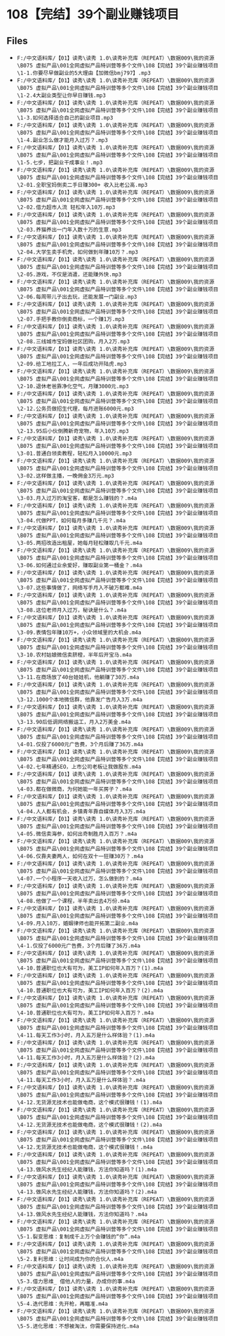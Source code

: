 # 108【完结】39个副业赚钱项目

## Files

- `F:/中文语料库/【01】读秀\读秀 1.0\读秀补充库（REPEAT）\数据009\我的资源\B075 虚拟产品\001全网虚拟产品特训营等多个文件\108【完结】39个副业赚钱项目\1-1.你要尽早做副业的5大理由【加微信bmj797】.mp3`
- `F:/中文语料库/【01】读秀\读秀 1.0\读秀补充库（REPEAT）\数据009\我的资源\B075 虚拟产品\001全网虚拟产品特训营等多个文件\108【完结】39个副业赚钱项目\1-2.4大副业类型让你早日赚钱.mp3`
- `F:/中文语料库/【01】读秀\读秀 1.0\读秀补充库（REPEAT）\数据009\我的资源\B075 虚拟产品\001全网虚拟产品特训营等多个文件\108【完结】39个副业赚钱项目\1-3.如何选择适合自己的副业项目.mp3`
- `F:/中文语料库/【01】读秀\读秀 1.0\读秀补充库（REPEAT）\数据009\我的资源\B075 虚拟产品\001全网虚拟产品特训营等多个文件\108【完结】39个副业赚钱项目\1-4.副业怎么做才能月入过万？.mp3`
- `F:/中文语料库/【01】读秀\读秀 1.0\读秀补充库（REPEAT）\数据009\我的资源\B075 虚拟产品\001全网虚拟产品特训营等多个文件\108【完结】39个副业赚钱项目\1-5.七步，把副业干成事业！.mp3`
- `F:/中文语料库/【01】读秀\读秀 1.0\读秀补充库（REPEAT）\数据009\我的资源\B075 虚拟产品\001全网虚拟产品特训营等多个文件\108【完结】39个副业赚钱项目\2-01.全职宝妈倒卖二手日赚300+ 收入比老公高.mp3`
- `F:/中文语料库/【01】读秀\读秀 1.0\读秀补充库（REPEAT）\数据009\我的资源\B075 虚拟产品\001全网虚拟产品特训营等多个文件\108【完结】39个副业赚钱项目\2-02.借力超市人流 轻松年入10万.mp3`
- `F:/中文语料库/【01】读秀\读秀 1.0\读秀补充库（REPEAT）\数据009\我的资源\B075 虚拟产品\001全网虚拟产品特训营等多个文件\108【完结】39个副业赚钱项目\2-03.养猫养出一门年入数十万的生意.mp3`
- `F:/中文语料库/【01】读秀\读秀 1.0\读秀补充库（REPEAT）\数据009\我的资源\B075 虚拟产品\001全网虚拟产品特训营等多个文件\108【完结】39个副业赚钱项目\2-04.大学生卖手机壳，如何做到年赚10万？.mp3`
- `F:/中文语料库/【01】读秀\读秀 1.0\读秀补充库（REPEAT）\数据009\我的资源\B075 虚拟产品\001全网虚拟产品特训营等多个文件\108【完结】39个副业赚钱项目\2-05.游戏，不仅是消遣，还能赚外快.mp3`
- `F:/中文语料库/【01】读秀\读秀 1.0\读秀补充库（REPEAT）\数据009\我的资源\B075 虚拟产品\001全网虚拟产品特训营等多个文件\108【完结】39个副业赚钱项目\2-06.每周带儿子出去玩，还能发展一门副业.mp3`
- `F:/中文语料库/【01】读秀\读秀 1.0\读秀补充库（REPEAT）\数据009\我的资源\B075 虚拟产品\001全网虚拟产品特训营等多个文件\108【完结】39个副业赚钱项目\2-07.手把手教你倒卖商标，一个赚1万.mp3`
- `F:/中文语料库/【01】读秀\读秀 1.0\读秀补充库（REPEAT）\数据009\我的资源\B075 虚拟产品\001全网虚拟产品特训营等多个文件\108【完结】39个副业赚钱项目\2-08.三线城市宝妈做社区团购，月入2万.mp3`
- `F:/中文语料库/【01】读秀\读秀 1.0\读秀补充库（REPEAT）\数据009\我的资源\B075 虚拟产品\001全网虚拟产品特训营等多个文件\108【完结】39个副业赚钱项目\2-09.给工地拉工人，一年后成功开陆虎.mp3`
- `F:/中文语料库/【01】读秀\读秀 1.0\读秀补充库（REPEAT）\数据009\我的资源\B075 虚拟产品\001全网虚拟产品特训营等多个文件\108【完结】39个副业赚钱项目\2-10.退休老爸靠净化空气，月赚3000元.mp3`
- `F:/中文语料库/【01】读秀\读秀 1.0\读秀补充库（REPEAT）\数据009\我的资源\B075 虚拟产品\001全网虚拟产品特训营等多个文件\108【完结】39个副业赚钱项目\2-12.公务员做招生代理，每月进账6000元.mp3`
- `F:/中文语料库/【01】读秀\读秀 1.0\读秀补充库（REPEAT）\数据009\我的资源\B075 虚拟产品\001全网虚拟产品特训营等多个文件\108【完结】39个副业赚钱项目\2-13.95后小伙倒腾新奇宠物，年入10万.mp3`
- `F:/中文语料库/【01】读秀\读秀 1.0\读秀补充库（REPEAT）\数据009\我的资源\B075 虚拟产品\001全网虚拟产品特训营等多个文件\108【完结】39个副业赚钱项目\3-01.普通白领卖教程，轻松月入10000元.mp3`
- `F:/中文语料库/【01】读秀\读秀 1.0\读秀补充库（REPEAT）\数据009\我的资源\B075 虚拟产品\001全网虚拟产品特训营等多个文件\108【完结】39个副业赚钱项目\3-02.这样做主播，一晚佣金3万元.mp3`
- `F:/中文语料库/【01】读秀\读秀 1.0\读秀补充库（REPEAT）\数据009\我的资源\B075 虚拟产品\001全网虚拟产品特训营等多个文件\108【完结】39个副业赚钱项目\3-03.月入过万的淘宝客，都是怎么赚钱的？.m4a`
- `F:/中文语料库/【01】读秀\读秀 1.0\读秀补充库（REPEAT）\数据009\我的资源\B075 虚拟产品\001全网虚拟产品特训营等多个文件\108【完结】39个副业赚钱项目\3-04.代做PPT，如何每月多赚几千元？.m4a`
- `F:/中文语料库/【01】读秀\读秀 1.0\读秀补充库（REPEAT）\数据009\我的资源\B075 虚拟产品\001全网虚拟产品特训营等多个文件\108【完结】39个副业赚钱项目\3-05.两招改造出租屋，她每月轻松赚取几千元.m4a`
- `F:/中文语料库/【01】读秀\读秀 1.0\读秀补充库（REPEAT）\数据009\我的资源\B075 虚拟产品\001全网虚拟产品特训营等多个文件\108【完结】39个副业赚钱项目\3-06.如何通过业余爱好，赚取副业第一桶金？.m4a`
- `F:/中文语料库/【01】读秀\读秀 1.0\读秀补充库（REPEAT）\数据009\我的资源\B075 虚拟产品\001全网虚拟产品特训营等多个文件\108【完结】39个副业赚钱项目\3-07.这些事情做了，网络写手月入不破万都难.m4a`
- `F:/中文语料库/【01】读秀\读秀 1.0\读秀补充库（REPEAT）\数据009\我的资源\B075 虚拟产品\001全网虚拟产品特训营等多个文件\108【完结】39个副业赚钱项目\3-08.这位老师月入过万，秘诀是什么？.m4a`
- `F:/中文语料库/【01】读秀\读秀 1.0\读秀补充库（REPEAT）\数据009\我的资源\B075 虚拟产品\001全网虚拟产品特训营等多个文件\108【完结】39个副业赚钱项目\3-09.表情包年赚10万+，小众领域里的大机会.m4a`
- `F:/中文语料库/【01】读秀\读秀 1.0\读秀补充库（REPEAT）\数据009\我的资源\B075 虚拟产品\001全网虚拟产品特训营等多个文件\108【完结】39个副业赚钱项目\3-10.农村姑娘微信卖脐橙，半年后开宝马.m4a`
- `F:/中文语料库/【01】读秀\读秀 1.0\读秀补充库（REPEAT）\数据009\我的资源\B075 虚拟产品\001全网虚拟产品特训营等多个文件\108【完结】39个副业赚钱项目\3-11.在商场放了40台娃娃机，他躺赚了30万.m4a`
- `F:/中文语料库/【01】读秀\读秀 1.0\读秀补充库（REPEAT）\数据009\我的资源\B075 虚拟产品\001全网虚拟产品特训营等多个文件\108【完结】39个副业赚钱项目\3-12.1000个本地微信群，他靠发广告月入3万.m4a`
- `F:/中文语料库/【01】读秀\读秀 1.0\读秀补充库（REPEAT）\数据009\我的资源\B075 虚拟产品\001全网虚拟产品特训营等多个文件\108【完结】39个副业赚钱项目\3-13.90后低调网络搬运工，月入2万美金.m4a`
- `F:/中文语料库/【01】读秀\读秀 1.0\读秀补充库（REPEAT）\数据009\我的资源\B075 虚拟产品\001全网虚拟产品特训营等多个文件\108【完结】39个副业赚钱项目\4-01.仅投了6000元广告费，3个月后赚了36万.m4a`
- `F:/中文语料库/【01】读秀\读秀 1.0\读秀补充库（REPEAT）\数据009\我的资源\B075 虚拟产品\001全网虚拟产品特训营等多个文件\108【完结】39个副业赚钱项目\4-02.七年精通SEO，上市公司老板让我做股东.m4a`
- `F:/中文语料库/【01】读秀\读秀 1.0\读秀补充库（REPEAT）\数据009\我的资源\B075 虚拟产品\001全网虚拟产品特训营等多个文件\108【完结】39个副业赚钱项目\4-03.都在做微商，为何她能一年买房子？.m4a`
- `F:/中文语料库/【01】读秀\读秀 1.0\读秀补充库（REPEAT）\数据009\我的资源\B075 虚拟产品\001全网虚拟产品特训营等多个文件\108【完结】39个副业赚钱项目\4-04.人人都有机会，乡镇青年靠自媒体月入3万.m4a`
- `F:/中文语料库/【01】读秀\读秀 1.0\读秀补充库（REPEAT）\数据009\我的资源\B075 虚拟产品\001全网虚拟产品特训营等多个文件\108【完结】39个副业赚钱项目\4-05.微信卖海参，如何出奇制胜月入百万？.m4a`
- `F:/中文语料库/【01】读秀\读秀 1.0\读秀补充库（REPEAT）\数据009\我的资源\B075 虚拟产品\001全网虚拟产品特训营等多个文件\108【完结】39个副业赚钱项目\4-06.仅靠夫妻两人，如何在双十一狂赚30万？.m4a`
- `F:/中文语料库/【01】读秀\读秀 1.0\读秀补充库（REPEAT）\数据009\我的资源\B075 虚拟产品\001全网虚拟产品特训营等多个文件\108【完结】39个副业赚钱项目\4-07.一个小程序一天收入过万，怎么做到的？.m4a`
- `F:/中文语料库/【01】读秀\读秀 1.0\读秀补充库（REPEAT）\数据009\我的资源\B075 虚拟产品\001全网虚拟产品特训营等多个文件\108【完结】39个副业赚钱项目\4-08.他做了一个课程，半年卖出去4万份.m4a`
- `F:/中文语料库/【01】读秀\读秀 1.0\读秀补充库（REPEAT）\数据009\我的资源\B075 虚拟产品\001全网虚拟产品特训营等多个文件\108【完结】39个副业赚钱项目\4-09.月入10万，婚姻律师也能开拓第二副业.m4a`
- `F:/中文语料库/【01】读秀\读秀 1.0\读秀补充库（REPEAT）\数据009\我的资源\B075 虚拟产品\001全网虚拟产品特训营等多个文件\108【完结】39个副业赚钱项目\4-1.仅投了6000元广告费，3个月后赚了36万.m4a`
- `F:/中文语料库/【01】读秀\读秀 1.0\读秀补充库（REPEAT）\数据009\我的资源\B075 虚拟产品\001全网虚拟产品特训营等多个文件\108【完结】39个副业赚钱项目\4-10.普通职位也大有可为，美工IP如何年入百万？(1).m4a`
- `F:/中文语料库/【01】读秀\读秀 1.0\读秀补充库（REPEAT）\数据009\我的资源\B075 虚拟产品\001全网虚拟产品特训营等多个文件\108【完结】39个副业赚钱项目\4-10.普通职位也大有可为，美工IP如何年入百万？(2).m4a`
- `F:/中文语料库/【01】读秀\读秀 1.0\读秀补充库（REPEAT）\数据009\我的资源\B075 虚拟产品\001全网虚拟产品特训营等多个文件\108【完结】39个副业赚钱项目\4-10.普通职位也大有可为，美工IP如何年入百万？.m4a`
- `F:/中文语料库/【01】读秀\读秀 1.0\读秀补充库（REPEAT）\数据009\我的资源\B075 虚拟产品\001全网虚拟产品特训营等多个文件\108【完结】39个副业赚钱项目\4-11.每天工作3小时，月入五万是什么样体验？(1).m4a`
- `F:/中文语料库/【01】读秀\读秀 1.0\读秀补充库（REPEAT）\数据009\我的资源\B075 虚拟产品\001全网虚拟产品特训营等多个文件\108【完结】39个副业赚钱项目\4-11.每天工作3小时，月入五万是什么样体验？(2).m4a`
- `F:/中文语料库/【01】读秀\读秀 1.0\读秀补充库（REPEAT）\数据009\我的资源\B075 虚拟产品\001全网虚拟产品特训营等多个文件\108【完结】39个副业赚钱项目\4-11.每天工作3小时，月入五万是什么样体验？.m4a`
- `F:/中文语料库/【01】读秀\读秀 1.0\读秀补充库（REPEAT）\数据009\我的资源\B075 虚拟产品\001全网虚拟产品特训营等多个文件\108【完结】39个副业赚钱项目\4-12.无货源无技术也能做电商，这个模式很赚钱！(1).m4a`
- `F:/中文语料库/【01】读秀\读秀 1.0\读秀补充库（REPEAT）\数据009\我的资源\B075 虚拟产品\001全网虚拟产品特训营等多个文件\108【完结】39个副业赚钱项目\4-12.无货源无技术也能做电商，这个模式很赚钱！(2).m4a`
- `F:/中文语料库/【01】读秀\读秀 1.0\读秀补充库（REPEAT）\数据009\我的资源\B075 虚拟产品\001全网虚拟产品特训营等多个文件\108【完结】39个副业赚钱项目\4-12.无货源无技术也能做电商，这个模式很赚钱！.m4a`
- `F:/中文语料库/【01】读秀\读秀 1.0\读秀补充库（REPEAT）\数据009\我的资源\B075 虚拟产品\001全网虚拟产品特训营等多个文件\108【完结】39个副业赚钱项目\4-13.做风水先生经纪人能赚钱，方法你知道吗？(1).m4a`
- `F:/中文语料库/【01】读秀\读秀 1.0\读秀补充库（REPEAT）\数据009\我的资源\B075 虚拟产品\001全网虚拟产品特训营等多个文件\108【完结】39个副业赚钱项目\4-13.做风水先生经纪人能赚钱，方法你知道吗？(2).m4a`
- `F:/中文语料库/【01】读秀\读秀 1.0\读秀补充库（REPEAT）\数据009\我的资源\B075 虚拟产品\001全网虚拟产品特训营等多个文件\108【完结】39个副业赚钱项目\4-13.做风水先生经纪人能赚钱，方法你知道吗？.m4a`
- `F:/中文语料库/【01】读秀\读秀 1.0\读秀补充库（REPEAT）\数据009\我的资源\B075 虚拟产品\001全网虚拟产品特训营等多个文件\108【完结】39个副业赚钱项目\5-1.裂变思维：复制成千上万个会赚钱的“你”.m4a`
- `F:/中文语料库/【01】读秀\读秀 1.0\读秀补充库（REPEAT）\数据009\我的资源\B075 虚拟产品\001全网虚拟产品特训营等多个文件\108【完结】39个副业赚钱项目\5-2.复利思维：让时间成为你的合伙人.m4a`
- `F:/中文语料库/【01】读秀\读秀 1.0\读秀补充库（REPEAT）\数据009\我的资源\B075 虚拟产品\001全网虚拟产品特训营等多个文件\108【完结】39个副业赚钱项目\5-3.借力思维_ 借他人的力量，办成你的事.m4a`
- `F:/中文语料库/【01】读秀\读秀 1.0\读秀补充库（REPEAT）\数据009\我的资源\B075 虚拟产品\001全网虚拟产品特训营等多个文件\108【完结】39个副业赚钱项目\5-4.迭代思维：先开枪，再瞄准.m4a`
- `F:/中文语料库/【01】读秀\读秀 1.0\读秀补充库（REPEAT）\数据009\我的资源\B075 虚拟产品\001全网虚拟产品特训营等多个文件\108【完结】39个副业赚钱项目\5-5.进化思维：不想被淘汰，你需要保持进化.m4a`
